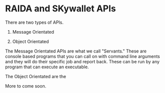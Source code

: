 # RAIDA and SKywallet APIs

There are two types of APIs. 
1. Message Orientated

2. Object Orientated

The Message Orientated APIs are what we call "Servants." These are console based programs that you can call on with command line arguments and 
they will do their specific job and report back. These can be run by any program that can execute an executable. 

The Object Orientated are the 

More to come soon. 
